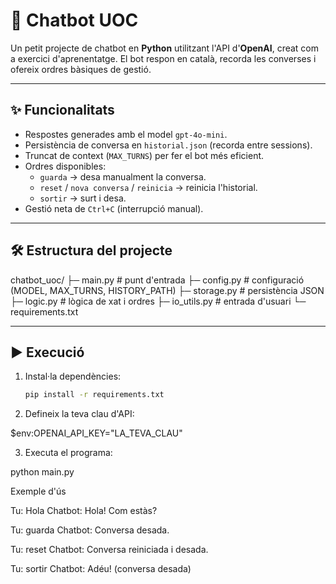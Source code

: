 # 🤖 Chatbot UOC

Un petit projecte de chatbot en **Python** utilitzant l'API d'**OpenAI**, creat com a exercici d'aprenentatge.
El bot respon en català, recorda les converses i ofereix ordres bàsiques de gestió.

---

## ✨ Funcionalitats

- Respostes generades amb el model `gpt-4o-mini`.
- Persistència de conversa en `historial.json` (recorda entre sessions).
- Truncat de context (`MAX_TURNS`) per fer el bot més eficient.
- Ordres disponibles:
  - `guarda` → desa manualment la conversa.
  - `reset` / `nova conversa` / `reinicia` → reinicia l'historial.
  - `sortir` → surt i desa.
- Gestió neta de `Ctrl+C` (interrupció manual).

---

## 🛠️ Estructura del projecte

chatbot_uoc/
├─ main.py # punt d'entrada
├─ config.py # configuració (MODEL, MAX_TURNS, HISTORY_PATH)
├─ storage.py # persistència JSON
├─ logic.py # lògica de xat i ordres
├─ io_utils.py # entrada d'usuari
└─ requirements.txt

---

## ▶️ Execució

1. Instal·la dependències:

   ```bash
   pip install -r requirements.txt

   ```

2. Defineix la teva clau d'API:

$env:OPENAI_API_KEY="LA_TEVA_CLAU"

3. Executa el programa:

python main.py

Exemple d'ús

Tu: Hola
Chatbot: Hola! Com estàs?

Tu: guarda
Chatbot: Conversa desada.

Tu: reset
Chatbot: Conversa reiniciada i desada.

Tu: sortir
Chatbot: Adéu! (conversa desada)
